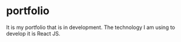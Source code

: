 # portfolio
It is my portfolio that is in development. The technology I am using to develop it is React JS.
